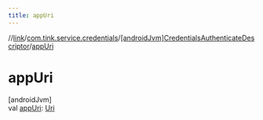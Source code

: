 ```yaml
---
title: appUri
---
```

//[link](../../../index.html)/[com.tink.service.credentials](../index.html)/[[androidJvm]CredentialsAuthenticateDescriptor](index.html)/[appUri](app-uri.html)



# appUri



[androidJvm]\
val [appUri](app-uri.html): [Uri](https://developer.android.com/reference/kotlin/android/net/Uri.html)




